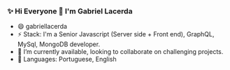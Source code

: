 ### ✨ Hi Everyone 👋 I'm Gabriel Lacerda

- 😄 gabriellacerda
- ⚡ Stack: I'm a Senior Javascript (Server side + Front end), GraphQL, MySql, MongoDB developer.
- 👯 I’m currently available, looking to collaborate on challenging projects.
- 💬 Languages: Portuguese, English
